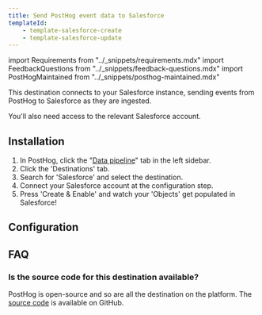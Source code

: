 ```yaml
---
title: Send PostHog event data to Salesforce
templateId:
    - template-salesforce-create
    - template-salesforce-update
---
```


import Requirements from "../_snippets/requirements.mdx"
import FeedbackQuestions from "../_snippets/feedback-questions.mdx"
import PostHogMaintained from "../_snippets/posthog-maintained.mdx"

This destination connects to your Salesforce instance, sending events from PostHog to Salesforce as they are ingested.

<Requirements />

You'll also need access to the relevant Salesforce account.

## Installation

1. In PostHog, click the "[Data pipeline](https://us.posthog.com/pipeline/overview)" tab in the left sidebar.
2. Click the 'Destinations' tab.
3. Search for 'Salesforce' and select the destination.
4. Connect your Salesforce account at the configuration step.
5. Press 'Create & Enable' and watch your 'Objects' get populated in Salesforce!

<HideOnCDPIndex>

## Configuration

<TemplateParameters />

## FAQ

### Is the source code for this destination available?

PostHog is open-source and so are all the destination on the platform. The [source code](https://github.com/PostHog/posthog/blob/master/posthog/cdp/templates/salesforce/template_salesforce.py) is available on GitHub.

<PostHogMaintained />

<FeedbackQuestions />

</HideOnCDPIndex>